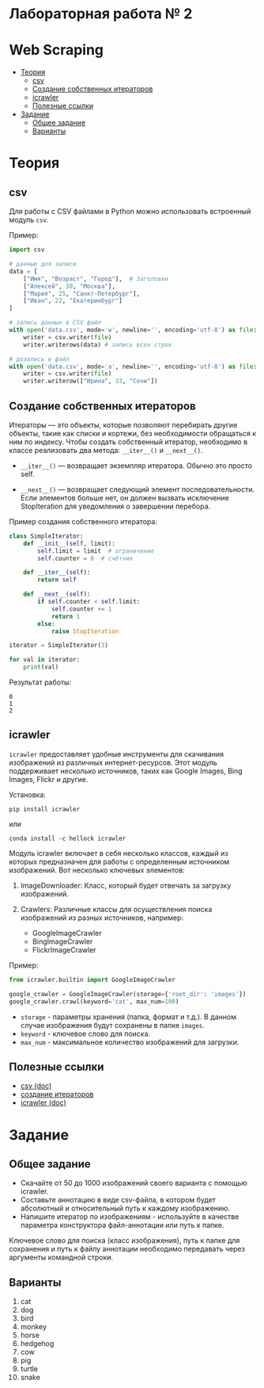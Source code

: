# Лабораторная работа № 2
# Web Scraping

- [Теория](#теория)
  - [csv](#csv)
  - [Создание собственных итераторов](#создание-собственных-итераторов)
  - [icrawler](#icrawler)
  - [Полезные ссылки](#полезные-ссылки)
- [Задание](#задание)
  - [Общее задание](#общее-задание)
  - [Варианты](#варианты)

# Теория

## csv

Для работы с CSV файлами в Python можно использовать встроенный модуль `csv`.

Пример:

```py
import csv

# данные для записи
data = [
    ["Имя", "Возраст", "Город"],  # Заголовки
    ["Алексей", 30, "Москва"],
    ["Мария", 25, "Санкт-Петербург"],
    ["Иван", 22, "Екатеринбург"]
]

# запись данных в CSV файл
with open('data.csv', mode='w', newline='', encoding='utf-8') as file:
    writer = csv.writer(file)
    writer.writerows(data) # запись всех строк

# дозапись в файл
with open('data.csv', mode='a', newline='', encoding='utf-8') as file:
    writer = csv.writer(file)
    writer.writerow(["Ирина", 33, "Сочи"])
```

## Создание собственных итераторов

Итераторы — это объекты, которые позволяют перебирать другие объекты, такие как списки и кортежи, без необходимости обращаться к ним по индексу. Чтобы создать собственный итератор, необходимо в классе реализовать два метода: `__iter__()` и `__next__()`.

- `__iter__()` — возвращает экземпляр итератора. Обычно это просто self.
   
- `__next__()` — возвращает следующий элемент последовательности. Если элементов больше нет, он должен вызвать исключение StopIteration для уведомления о завершении перебора.

Пример создания собственного итератора:

```py
class SimpleIterator:
    def __init__(self, limit):
        self.limit = limit  # ограничение
        self.counter = 0  # счётчик

    def __iter__(self):
        return self

    def __next__(self):
        if self.counter < self.limit:
            self.counter += 1
            return 1
        else:
            raise StopIteration

iterator = SimpleIterator(3)

for val in iterator:
    print(val)
```

Результат работы:

```
0
1
2
```


## icrawler

`icrawler` предоставляет удобные инструменты для скачивания изображений из различных интернет-ресурсов. Этот модуль поддерживает несколько источников, таких как Google Images, Bing Images, Flickr и другие.

Установка:

```
pip install icrawler
``` 
или 
```
conda install -c hellock icrawler
```

Модуль icrawler включает в себя несколько классов, каждый из которых предназначен для работы с определенным источником изображений. Вот несколько ключевых элементов:

1. ImageDownloader: Класс, который будет отвечать за загрузку изображений.

1. Crawlers: Различные классы для осуществления поиска изображений из разных источников, например:
   - GoogleImageCrawler
   - BingImageCrawler
   - FlickrImageCrawler

Пример:
```py
from icrawler.builtin import GoogleImageCrawler

google_crawler = GoogleImageCrawler(storage={'root_dir': 'images'})
google_crawler.crawl(keyword='cat', max_num=100)
```

- `storage` - параметры хранения (папка, формат и т.д.). В данном случае изображения будут сохранены в папке `images`.
- `keyword` - ключевое слово для поиска.
- `max_num` - максимальное количество изображений для загрузки.

## Полезные ссылки

- [csv (doc)](https://docs.python.org/3/library/csv.html)
- [создание итераторов](https://www.pythonforbeginners.com/basics/how-to-create-an-iterator-in-python)
- [icrawler (doc)](https://icrawler.readthedocs.io/en/stable/)


# Задание
## Общее задание

- Скачайте от 50 до 1000 изображений своего варианта с помощью icrawler. 
- Составьте аннотацию в виде csv-файла, в котором будет абсолютный и относительный путь к каждому изображению.
- Напишите итератор по изображениям - используйте в качестве параметра конструктора файл-аннотации или путь к папке.

Ключевое слово для поиска (класс изображения), путь к папке для сохранения и путь к файлу аннотации необходимо передавать через аргументы командной строки.

## Варианты

1. cat
1. dog
1. bird
1. monkey
1. horse
1. hedgehog
1. cow
1. pig
1. turtle
1. snake